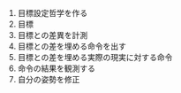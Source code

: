 1. 目標設定哲学を作る
2. 目標
3. 目標との差異を計測
4. 目標との差を埋める命令を出す
5. 目標との差を埋める実際の現実に対する命令
6. 命令の結果を観測する
7. 自分の姿勢を修正
